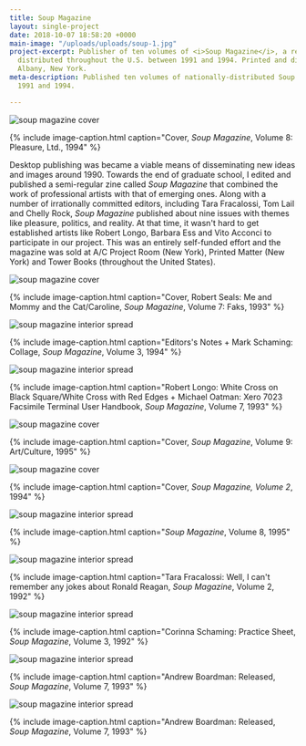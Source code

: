 ```yaml
---
title: Soup Magazine
layout: single-project
date: 2018-10-07 18:58:20 +0000
main-image: "/uploads/uploads/soup-1.jpg"
project-excerpt: Publisher of ten volumes of <i>Soup Magazine</i>, a rebellious zine
  distributed throughout the U.S. between 1991 and 1994. Printed and distributed in
  Albany, New York.
meta-description: Published ten volumes of nationally-distributed Soup Magazine between
  1991 and 1994.

---
```

![soup magazine cover](/uploads/uploads/soup-1.jpg)

{% include image-caption.html caption="Cover, <i>Soup Magazine</i>, Volume 8: Pleasure, Ltd., 1994" %}

Desktop publishing was became a viable means of disseminating new ideas and images around 1990. Towards the end of graduate school, I edited and published a semi-regular zine called <i>Soup Magazine</i> that combined the work of professional artists with that of emerging ones. Along with a number of irrationally committed editors, including Tara Fracalossi, Tom Lail and Chelly Rock, <i>Soup Magazine</i> published about nine issues with themes like pleasure, politics, and reality. At that time, it wasn't hard to get established artists like Robert Longo, Barbara Ess and Vito Acconci to participate in our project. This was an entirely self-funded effort and the magazine was sold at A/C Project Room (New York), Printed Matter (New York) and Tower Books (throughout the United States).

<section class="project" markdown="1">

![soup magazine cover](/uploads/uploads/soup-2.jpg)

{% include image-caption.html caption="Cover, Robert Seals: Me and Mommy and the Cat/Caroline, <i>Soup Magazine</i>, Volume 7: Faks, 1993" %}

</section>

<section class="project-column-one" markdown="1">

![soup magazine interior spread](/uploads/uploads/new-observations-inside-2.jpg)

{% include image-caption.html caption="Editors's Notes + Mark Schaming: Collage, <i>Soup Magazine</i>, Volume 3, 1994" %}

</section>

<section class="project-column-two" markdown="1">

![soup magazine interior spread](/uploads/uploads/soup-4.jpg)

{% include image-caption.html caption="Robert Longo: White Cross on Black Square/White Cross with Red Edges + Michael Oatman: Xero 7023 Facsimile Terminal User Handbook, <i>Soup Magazine</i>, Volume 7, 1993" %}

</section>

<section class="project" markdown="1">

![soup magazine cover](/uploads/uploads/soup-cover-no9.jpg)

{% include image-caption.html caption="Cover, <i>Soup Magazine</i>, Volume 9: Art/Culture, 1995" %}

</section>

<section class="project-column-one" markdown="1">

![soup magazine cover](/uploads/uploads/soup-5.jpg)

{% include image-caption.html caption="Cover, <i>Soup Magazine, Volume 2</i>, 1994" %}

</section>

<section class="project-column-two" markdown="1">

![soup magazine interior spread](/uploads/uploads/soup-6.jpg)

{% include image-caption.html caption="<i>Soup Magazine</i>, Volume 8, 1995" %}

</section>

<section class="project-column-one" markdown="1">

![soup magazine interior spread](/uploads/uploads/soup-7.jpg)

{% include image-caption.html caption="Tara Fracalossi: Well, I can't remember any jokes about Ronald Reagan, <i>Soup Magazine</i>, Volume 2, 1992" %}

</section>

<section class="project-column-two" markdown="1">

![soup magazine interior spread](/uploads/uploads/soup-8.jpg)

{% include image-caption.html caption="Corinna Schaming: Practice Sheet, <i>Soup Magazine</i>, Volume 3, 1992" %}

</section>

</section>

<section class="project-column-one" markdown="1">

![soup magazine interior spread](/uploads/uploads/soup-10.jpg)

{% include image-caption.html caption="Andrew Boardman: Released, <i>Soup Magazine</i>, Volume 7, 1993" %}

</section>

<section class="project-column-two" markdown="1">

![soup magazine interior spread](/uploads/uploads/soup-10.jpg)

{% include image-caption.html caption="Andrew Boardman: Released, <i>Soup Magazine</i>, Volume 7, 1993" %}

</section>